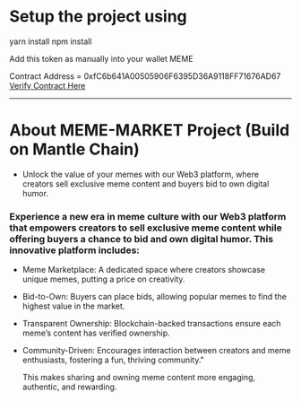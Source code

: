 # Setup the project using 

yarn install 
npm install

Add this token as manually into your wallet MEME

Contract Address = 0xfC6b641A00505906F6395D36A9118FF71676AD67
[Verify Contract Here](https://testnet.aiascan.com/token/0xfC6b641A00505906F6395D36A9118FF71676AD67)

------------

# About MEME-MARKET Project (Build on Mantle Chain)

- Unlock the value of your memes with our Web3 platform, where creators sell exclusive meme content and buyers bid to own digital humor.

### Experience a new era in meme culture with our Web3 platform that empowers creators to sell exclusive meme content while offering buyers a chance to bid and own digital humor. This innovative platform includes:

- Meme Marketplace: A dedicated space where creators showcase unique memes, putting a price on creativity.
- Bid-to-Own: Buyers can place bids, allowing popular memes to find the highest value in the market.
- Transparent Ownership: Blockchain-backed transactions ensure each meme’s content has verified ownership.
- Community-Driven: Encourages interaction between creators and meme enthusiasts, fostering a fun, thriving community."

   This makes sharing and owning meme content more engaging, authentic, and rewarding.






